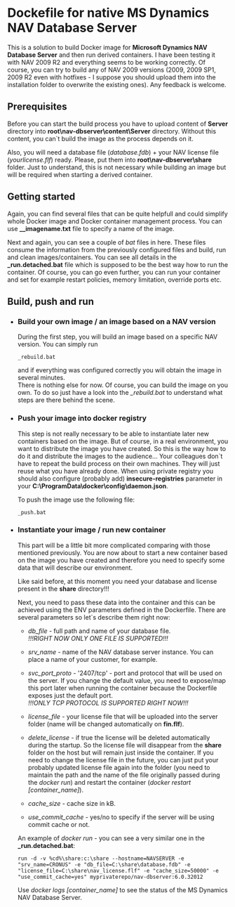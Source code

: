 # Dockefile for native MS Dynamics NAV Database Server

This is a solution to build Docker image for **Microsoft Dynamics NAV Database Server** and then run derived containers. I have been testing it with NAV 2009 R2 and everything seems to be working correctly. Of course, you can try to build any of NAV 2009 versions (2009, 2009 SP1, 2009 R2 even with hotfixes - I suppose you should upload them into the installation folder to overwrite the existing ones). Any feedback is welcome.

## Prerequisites
Before you can start the build process you have to upload content of **Server** directory into **root\nav-dbserver\content\Server** directory.
Without this content, you can\`t build the image as the process depends on it. 

Also, you will need a database file (*database.fdb*) + your NAV license file (*yourlicense.flf*) ready. Please, put them into **root\nav-dbserver\share** folder. Just to understand, this is not necessary while building an image but will be required when starting a derived container.


## Getting started
Again, you can find several files that can be quite helpfull and could simplify whole Docker image and Docker container management process.
You can use **__imagename.txt** file to specify a name of the image.

Next and again, you can see a couple of *bat* files in here. 
These files consume the information from the previously configured files and build, run and clean images/containers. 
You can see all details in the **_run.detached.bat** file which is supposed to be the best way how to run the container. 
Of course, you can go even further, you can run your container and set for example restart policies, memory limitation, override ports etc.

## Build, push and run
* ### Build your own image / an image based on a NAV version
    During the first step, you will build an image based on a specific NAV version. You can simply run 
    ```
    _rebuild.bat
    ```
    and if everything was configured correctly you will obtain the image in several minutes.  
    There is nothing else for now. Of course, you can build the image on you own. To do so just have a look into the *_rebuild.bat* to understand what steps are there behind the scene.

* ### Push your image into docker registry
    This step is not really necessary to be able to instantiate later new containers based on the image. 
    But of course, in a real environment, you want to distribute the image you have created. 
    So this is the way how to do it and distribute the images to the audience... 
    Your colleagues don`t have to repeat the build process on their own machines. They will just reuse what you have already done.
    When using private registry you should also configure (probably add) **insecure-registries** parameter in your **C:\ProgramData\docker\config\daemon.json**.

    To push the image use the following file:
    ```
    _push.bat
    ```

* ### Instantiate your image / run new container
    This part will be a little bit more complicated comparing with those mentioned previously. 
    You are now about to start a new container based on the image you have created and therefore you need to specify some data that will describe our environment.

    Like said before, at this moment you need your database and license present in the **share** directory!!!
    
    Next, you need to pass these data into the container and this can be achieved using the ENV parameters defined in the Dockerfile.
    There are several parameters so let`s describe them right now:

    * *db_file* - full path and name of your database file.  
    *!!!RIGHT NOW ONLY ONE FILE IS SUPPORTED!!!*

    * *srv_name* - name of the NAV database server instance. You can place a name of your customer, for example.

    * *svc_port_proto* - '2407/tcp' - port and protocol that will be used on the server.
    If you change the default value, you need to expose/map this port later when running the container because the Dockerfile exposes just the default port.  
    *!!!ONLY TCP PROTOCOL IS SUPPORTED RIGHT NOW!!!*

    * *license_file* - your license file that will be uploaded into the server folder (name will be changed automatically on **fin.flf**).
    
    * *delete_license* - if true the license will be deleted automatically during the startup. So the license file will disappear from the **share** folder on the host but will remain just inside the container. If you need to change the license file in the future, you can just put your probably updated license file again into the folder (you need to maintain the path and the name of the file originally passed during the *docker run*) and restart the container (*docker restart [container_name]*).

    * *cache_size* - cache size in kB.
    
    * *use_commit_cache* - yes/no to specify if the server will be using commit cache or not. 

    An example of *docker run* - you can see a very similar one in the **_run.detached.bat**:
    ```
    run -d -v %cd%\share:c:\share --hostname=NAVSERVER -e "srv_name=CRONUS" -e "db_file=C:\share\database.fdb" -e "license_file=C:\share\nav_license.flf" -e "cache_size=50000" -e "use_commit_cache=yes" myprivaterepo/nav-dbserver:6.0.32012
    ```

    Use *docker logs [container_name]* to see the status of the MS Dynamics NAV Database Server.